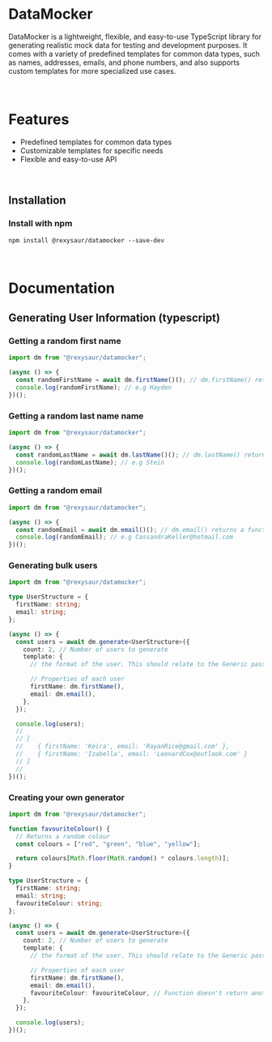 # DataMocker

DataMocker is a lightweight, flexible, and easy-to-use TypeScript library for generating realistic mock data for testing and development purposes. It comes with a variety of predefined templates for common data types, such as names, addresses, emails, and phone numbers, and also supports custom templates for more specialized use cases.

<br>

# Features

- Predefined templates for common data types
- Customizable templates for specific needs
- Flexible and easy-to-use API

<br>

## Installation

### Install with npm

```
npm install @rexysaur/datamocker --save-dev
```

<br>

# Documentation

## Generating User Information (typescript)

### Getting a random first name

```typescript
import dm from "@rexysaur/datamocker";

(async () => {
  const randomFirstName = await dm.firstName()(); // dm.firstName() returns a function that needs to be executed
  console.log(randomFirstName); // e.g Hayden
})();
```

### Getting a random last name name

```typescript
import dm from "@rexysaur/datamocker";

(async () => {
  const randomLastName = await dm.lastName()(); // dm.lastName() returns a function that needs to be executed
  console.log(randomLastName); // e.g Stein
})();
```

### Getting a random email

```typescript
import dm from "@rexysaur/datamocker";

(async () => {
  const randomEmail = await dm.email()(); // dm.email() returns a function that needs to be executed
  console.log(randomEmail); // e.g CassandraKeller@hotmail.com
})();
```

### Generating bulk users

```typescript
import dm from "@rexysaur/datamocker";

type UserStructure = {
  firstName: string;
  email: string;
};

(async () => {
  const users = await dm.generate<UserStructure>({
    count: 2, // Number of users to generate
    template: {
      // the format of the user. This should relate to the Generic passed into the function

      // Properties of each user
      firstName: dm.firstName(),
      email: dm.email(),
    },
  });

  console.log(users);
  //
  // [
  //    { firstName: 'Keira', email: 'RayanRice@gmail.com' },
  //    { firstName: 'Izabella', email: 'LeonardCox@outlook.com' }
  // ]
  //
})();
```

### Creating your own generator

```typescript
import dm from "@rexysaur/datamocker";

function favouriteColour() {
  // Returns a random colour
  const colours = ["red", "green", "blue", "yellow"];

  return colours[Math.floor(Math.random() * colours.length)];
}

type UserStructure = {
  firstName: string;
  email: string;
  favouriteColour: string;
};

(async () => {
  const users = await dm.generate<UserStructure>({
    count: 2, // Number of users to generate
    template: {
      // the format of the user. This should relate to the Generic passed into the function

      // Properties of each user
      firstName: dm.firstName(),
      email: dm.email(),
      favouriteColour: favouriteColour, // Function doesn't return another function, so you can't call it
    },
  });

  console.log(users);
})();
```
